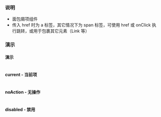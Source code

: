 ### 说明

-   面包屑项组件
-   传入 href 时为 a 标签，其它情况下为 span 标签，可使用 href 或 onClick 执行跳转，或用于包裹其它元素（Link 等）

### 演示

#### 演示

```js {"codepath": "item.jsx"}
```

#### current - 当前项

```js {"codepath": "item-current.jsx"}
```

#### noAction - 无操作

```js {"codepath": "item-noAction.jsx"}
```

#### disabled - 禁用

```js {"codepath": "item-disabled.jsx"}
```
